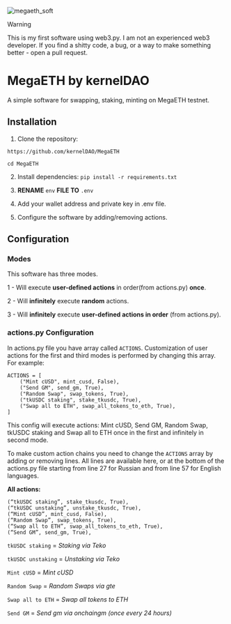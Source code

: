 ![megaeth_soft](https://github.com/user-attachments/assets/728a8443-c278-43ec-a7d4-0b51874bb4e7)

> [!WARNING]  
> This is my first software using web3.py. I am not an experienced web3 developer. If you find a shitty code, a bug, or a way to make something better - open a pull request.

# MegaETH by kernelDAO

A simple software for swapping, staking, minting on MegaETH testnet.

## Installation

1. Clone the repository:
   
```https://github.com/kernelDAO/MegaETH```

```cd MegaETH```


2. Install dependencies:
```pip install -r requirements.txt```


3. **RENAME** ```env``` **FILE TO** ```.env```


4. Add your wallet address and private key in .env file.


5. Configure the software by adding/removing actions.


## Configuration
### Modes
This software has three modes.

1 - Will execute **user-defined actions** in order(from actions.py) **once**. 

2 - Will **infinitely** execute **random** actions. 

3 - Will **infinitely** execute **user-defined actions in order** (from actions.py).

### actions.py Configuration

In actions.py file you have array called ```ACTIONS```. Customization of user actions for the first and third modes is performed by changing this array. For example:


```
ACTIONS = [
    ("Mint cUSD", mint_cusd, False),
    ("Send GM", send_gm, True),
    ("Random Swap", swap_tokens, True),
    ("tkUSDC staking", stake_tkusdc, True),
    ("Swap all to ETH", swap_all_tokens_to_eth, True),
]
```

This config will execute actions: Mint cUSD, Send GM, Random Swap, tkUSDC staking and Swap all to ETH once in the first and infinitely in second mode.

To make custom action chains you need to change the ```ACTIONS``` array by adding or removing lines. All lines are available here, or at the bottom of the actions.py file starting from line 27 for Russian and from line 57 for English languages.

**All actions:** 
```
(“tkUSDC staking”, stake_tkusdc, True),
(“tkUSDC unstaking”, unstake_tkusdc, True),
(“Mint cUSD”, mint_cusd, False),
(“Random Swap”, swap_tokens, True),
(“Swap all to ETH”, swap_all_tokens_to_eth, True),
(“Send GM”, send_gm, True),
```
```tkUSDC staking``` = *Staking via Teko*

```tkUSDC unstaking``` = *Unstaking via Teko*

```Mint cUSD``` = *Mint cUSD*

```Random Swap``` = *Random Swaps via gte*

```Swap all to ETH``` = *Swap all tokens to ETH*

```Send GM``` = *Send gm via onchaingm (once every 24 hours)*

